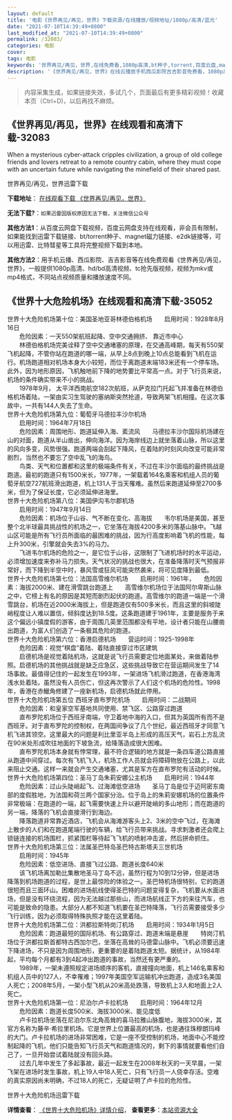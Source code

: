 ```yaml
---
layout: default
title: '电影《世界再见/再见，世界》下载资源/在线播放/视频地址/1080p/高清/蓝光'
date: "2021-07-10T14:39:49+0800"
last_modified_at: "2021-07-10T14:39:49+0800"
permalink: /32083/
categories: 电影
cover:
tags: 电影
keywords: '世界再见/再见，世界,在线免费看,1080p高清,bt种子,torrent,百度云盘,magnet,磁力链,迅雷下载资源'
description: '《世界再见/再见，世界》在线云播放手机西瓜影院吉吉影音免费看，1080p高清bd/hd未删减完整版和tc抢先枪版，mkv/mp4格式，附带bt/torrent种子、magnet/磁力链、百度云盘、网盘资源迅雷下载链接'
---
```


>内容采集生成，如果链接失效，多试几个，页面最后有更多精彩视频！收藏本页（Ctrl+D)，以后再找不麻烦。


## 《世界再见/再见，世界》在线观看和高清下载-32083

When a mysterious cyber-attack cripples civilization, a group of old college friends and lovers retreat to a remote country cabin, where they must cope with an uncertain future while navigating the minefield of their shared past.


世界再见/再见，世界迅雷下载

**下载地址**： [在线观看下载 《世界再见/再见，世界》](https://www.993dy.com//vod-detail-id-16592.html) 


**无法下载?**：`如果迅雷因版权原因无法下载，关注微信公众号 `

**其他方法1**：从百度云网盘下载视频，百度云网盘支持在线观看，非会员有限制，如果能找到迅雷下载链接、bt/torrent种子、magnet磁力链接、e2dk链接等，可以用迅雷、比特彗星等工具将完整视频下载到本地。

**其他方法2**：用手机云播、西瓜影院、吉吉影音等在线免费观看《世界再见/再见，世界》，一般提供1080p高清、hd/bd高清视频、tc抢先版视频，视频为mkv或mp4格式，不同站点视频质量和播放速度不同。


## 《世界十大危险机场》在线观看和高清下载-35052

世界十大危险机场第十位：美国圣地亚哥林德伯格机场　　启用时间：1928年8月16日<br />　　危险因素：一天550架航班起降、空中交通拥挤、 靠近市中心<br />　　林德伯格机场完美诠释了空中交通堵塞的原理，在交通高峰期，每天有550架飞机起降，不管你站在跑道的哪一端，从早上8点到晚上10点总能看到飞机在运行。机场跑道相对机场本身大小较短，而位于离跑道末端183米还有一个停车场。此外，因为地形原因，飞机触地前下降的地势要比平常高一点。对于飞行员来说，机场的条件确实带来不小的挑战。<br />　　1978年9月， 太平洋西南航空182次航班，从萨克拉门托起飞并准备在林德伯格机场着陆，一架由实习生驾驶的塞纳斯突然抢道，导致两架飞机相撞。在这次事故中，一共有144人失去了生命。<br />世界十大危险机场第九位：葡萄牙马德拉丰沙尔机场<br />　　启用时间：1964年7月18日<br />　　危险因素：周围地形、跑道延伸入海、紊流风　　马德拉丰沙尔国际机场建在山的对面，跑道从半山凿出，伸向海洋。因为海岸线边上就坐落着山脉，所以这里的风向多变，风势很强。跑道两端会刮起下降风，在着陆的时刻风向改变可能非常剧烈，当然也不要忘了空中乱飞的海鸟。<br />　　鸟类、天气和位置都和这里的极端条件有关，不过在丰沙尔面临的最终挑战是跑道。最初的跑道只有1500米长，1977年，一架载着164名乘客和机组人员的葡萄牙航空727航班滑出跑道，机上131人于当天罹难。虽然后来跑道延伸至2700多米，但为了保证长度，它必须延伸进海里。<br />世界十大危险机场第八位：美国伊沟韦尔郡机场<br />　　启用时间：1947年9月14日<br />　　危险因素：机场位于山谷、气不断在变化、高海拔　　韦尔机场是美国，甚至整个北半球最具挑战性的机场之一，它坐落在海拔4200多米的落基山脉中。飞越山区可能是所有飞行员所面临的最困难的挑战，因为行高度影响着飞机的性能，每上升300米，引擎就会失去3%的马力。<br />　　飞进韦尔机场的危险之一，是它位于山谷，这限制了飞进机场时的水平运动，必须增加速度来弥补马力损失。天气状况的挑战也很大，在准备降落时天气预报非常好，而下降到半空中时，暴风雪或狂风可能突然袭来，将可见度降到最低。<br />世界十大危险机场第七位：法国高雪维尔机场　　启用时间：1961年，　　危险因素：海拔2000米、建在滑雪跳台跑道上　　高雪维尔机场位于法国阿尔卑斯山脉之中，它榜上有名的原因是其短而剧烈起伏的跑道。高雪维尔的跑道一端是一个滑雪跳台，机场在近2000米海拔上，但是跑道仅有500多米长，而且这里的斜坡陡峭程度让人难以置信，倾斜度达到18.5度。这条跑道建于1961年，主要是服务于来这个偏远小镇度假的游客，由于周围几英里范围都没有平地，设计者只能在山腰凿出跑道，为富人们创造了一条极其危险的跑道。<br />世界十大危险机场第六位：香港启德机场　　营运时间：1925-1998年<br />　　危险因素：视觉&ldquo;棋盘”着陆、着陆直接穿过市区建筑<br />　　启德机场是视觉着陆机场，这就是说飞行员需要定位地面某处，来做着陆参照。启德机场的其他挑战就是缺乏应急区，这些挑战导致它在营运期间发生了14场事故。最值得记住的一起发生在1993年，一架进场飞机滑过跑道，在香港海湾浅水处着陆，虽然没有人员伤亡，但这再次警示了人们这个机场的危险性。1998年，香港在赤鱲角修建了一座新机场，启德机场就此停用。<br />世界十大危险机场第五位 西班牙直布罗陀机场　　启用时间：二战期间<br />　　危险因素：和皇家空军基地共同使用、禁飞区、公路穿过跑道<br />　　直布罗陀机场位于西班牙南端，守卫着地中海的入口，但其为英国所有而不是西班牙。对于直布罗陀的控制权，在两国间争议了几个世纪，最近西班牙才同意飞机飞进其领空。这里最大的问题是利比里亚半岛上形成的高压天气，岩石上方乱流在90米处形成吹往地面的下坡急流，给降落造成很大困难。<br />　　直布罗陀机场本身就有悖常理，最不符合逻辑的地方就是一条四车道公路直接从跑道中间穿过。每次有飞机飞入，机场工作人员就会将障碍物放在公路上，以此来阻止交通。这样一来就会产生交通堵塞，尤其是军方在直布罗陀有活动的时候。<br />世界十大危险机场第四位：圣马丁岛朱莉安娜公主机场　　启用时间：1944年<br />　　危险因素：过山头陡峭起飞、过海滩低空进场　　圣马丁岛是位于迈阿密东南部的度假胜地，为法国和荷兰两个国家分治。位于岛上的朱莉安娜机场的位置条件非常极端：在跑道的一端，起飞需要快速上升以避开陡峭的多山地形；而在跑道的另一端，降落的飞机会直接滑行到海边。<br />　　降落跑道非常靠近酒店，飞机会从海滩游客头上2、3米的空中飞过，在海滩上散步的人们和在跑道尾端行驶的车辆，给飞行员带来挑战。寻求刺激者还会爬上锁链连接的机场围栏，抓紧围栏等待起飞飞机的喷射冲击波，然后拼命抓住。<br />世界十大危险机场第三位：法属圣巴特岛圣巴特古斯塔夫三世机场<br />　　启用时间：1945年<br />　　危险因素：低空进场、直接飞过公路、跑道长度640米<br />　　该飞机场离加勒比集散地圣马丁岛不远，虽然行程为10到12分钟，但是进场降落到机场跑道的过程，是世上最惊险的体验之一。圣巴特机场很特别，它的跑道很短而且三面环山。困难的进场航线使得圣巴特的问题变得复杂，飞机要从水面进场，但是没有环绕流程，因为无法越过那些山，而进场航线正下方的来往汽车，也可能是致命的隐患。大部分人都不知道飞机要在圣巴特降落，飞行员需要接受多少飞行训练，因为必须取得特殊执照才能在这里着陆。<br />世界十大危险机场第二位：洪都拉斯特岗汀机场　　启用时间：1934年1月5日<br />　　危险因素：跑道最短的国际机场、有公路穿过、跑道末端是悬崖　　特岗汀机场位于洪都拉斯首都特古西加尔巴，坐落在高耸的马德雷山脉中。飞机必须要迅速下降进场，不只是因为周围地形，更重要的是着陆跑道太短。据统计，从1984年起，平均每个月都有3到4起冲出跑道的事故，当然还有更严重的。<br />　　1989年，一架未遵照规定进场顺序的客机，直接撞向地面，机上146名乘客和机组人员中的127人，不幸罹难；1997年美国空军运输机冲出跑道，造成3名美国人死亡；2008年5月，一架小型飞机从20米高处跌落，导致机上3人和地面上2人死亡。<br />世界十大危险机场第一位：尼泊尔卢卡拉机场　　启用时间：1964年12月<br />　　危险因素：跑道长度500米、海拔3000米、能见度低<br />　　卢卡拉机场坐落在尼泊尔东北角高耸的喜马拉雅山脉腹地，海拔3000米，其官方名称为藤辛·希拉里机场。它是世界上位置最高的机场，也是通往珠穆朗玛峰的大门。卢卡拉机场的进场非常困难，它是一座不受控制的机场，地面中心不能控制起降的飞机，他们只能告知飞行员天气和跑道情况的，剩下的事情就要看他们自己了，一旦开始尝试着陆就没有回头路。<br />　　过去几年中发生了多起事故，最近一起发生在2008年秋天的一天早晨，一架飞架在进场时发生事故，机上19人中18人死亡，只有飞行员一人侥幸存活。空难的真实原因尚未明确，不过18人的死亡，无疑证明了卢卡拉的危险性。<br />


世界十大危险机场迅雷下载

**详情查看**： [《世界十大危险机场》详情介绍](/movie/35052/)， **查看更多**：[本站资源大全](/movie/t/all/)

